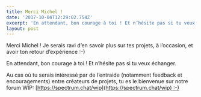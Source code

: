 ```yaml
---
title: Merci Michel !
date: '2017-10-04T12:29:02.754Z'
excerpt: 'En attendant, bon courage à toi ! Et n’hésite pas si tu veux échanger.'
layout: post
---
```

Merci Michel ! Je serais ravi d’en savoir plus sur tes projets, à l’occasion, et avoir ton retour d’expérience :-)

En attendant, bon courage à toi ! Et n’hésite pas si tu veux échanger.

Au cas où tu serais intéressé par de l’entraide (notamment feedback et encouragements) entre créateurs de projets, tu es le bienvenue sur notre forum WIP: [https://spectrum.chat/wip](https://spectrum.chat/wip) :-)
